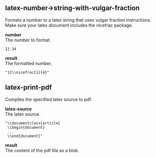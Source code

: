 
latex-number->string-with-vulgar-fraction
-----------------------------------------
Formats a number to a latex string that uses vulgar fraction instructions.  
Make sure your latex document includes the nicefrac package.

__number__  
The number to format.

    12.34

__result__  
The formatted number.

    "12\\nicefrac{1}{4}"

latex-print-pdf
---------------
Compiles the specified latex source to pdf.

__latex-source__  
The latex source.

    "\\documentclass{article}
     \\begin{document}
     ...
     \\end{document}"

__result__  
The content of the pdf file as a blob.
